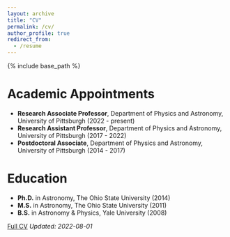 ```yaml
---
layout: archive
title: "CV"
permalink: /cv/
author_profile: true
redirect_from:
  - /resume
---
```


{% include base_path %}

Academic Appointments
======
* **Research Associate Professor**, Department of Physics and Astronomy, University of Pittsburgh (2022 - present)
* **Research Assistant Professor**, Department of Physics and Astronomy, University of Pittsburgh (2017 - 2022)
* **Postdoctoral Associate**, Department of Physics and Astronomy, University of Pittsburgh (2014 - 2017)

Education
======
* **Ph.D.** in Astronomy, The Ohio State University (2014)
* **M.S.** in Astronomy, The Ohio State University (2011)
* **B.S.** in Astronomy & Physics, Yale University (2008)

[Full CV](https://bretthandrews.github.io/files/cv/cv_andrews.pdf) _Updated: 2022-08-01_
